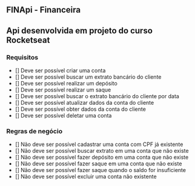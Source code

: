 ## FINApi - Financeira

## Api desenvolvida em projeto do curso Rocketseat

### Requisitos

- [] Deve ser possível criar uma conta
- [] Deve ser possível buscar um extrato bancário do cliente
- [] Deve ser possível realizar um depósito
- [] Deve ser possível realizar um saque
- [] Deve ser possível buscar o extrato bancário do cliente por data
- [] Deve ser possível atualizar dados da conta do cliente
- [] Deve ser possível obter dados da conta do cliente
- [] Deve ser possível deletar uma conta

### Regras de negócio

- [] Não deve ser possível cadastrar uma conta com CPF já existente
- [] Não deve ser possível buscar extrato em uma conta que não existe
- [] Não deve ser possível fazer depósito em uma conta que não existe
- [] Não deve ser possível fazer saque em uma conta que não existe
- [] Não deve ser possível fazer saque quando o saldo for insuficiente
- [] Não deve ser possível excluir uma conta não existente
